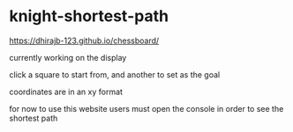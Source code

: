 # knight-shortest-path

https://dhirajb-123.github.io/chessboard/
 
currently working on the display

click a square to start from, and another to set as the goal

coordinates are in an xy format

for now to use this website users must open the console in order to see the shortest path
